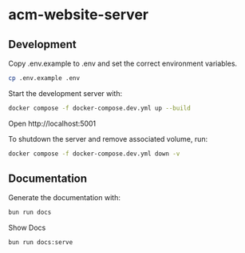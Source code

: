# acm-website-server

## Development

Copy .env.example to .env and set the correct environment variables.

```sh
cp .env.example .env
```

Start the development server with:

```sh
docker compose -f docker-compose.dev.yml up --build
```

Open http://localhost:5001

To shutdown the server and remove associated volume, run:

```sh
docker compose -f docker-compose.dev.yml down -v
```

## Documentation

Generate the documentation with:

```sh
bun run docs
```

Show Docs
```sh
bun run docs:serve
```

